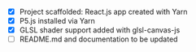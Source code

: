 - [x] Project scaffolded: React.js app created with Yarn
- [x] P5.js installed via Yarn
- [x] GLSL shader support added with glsl-canvas-js
- [ ] README.md and documentation to be updated
